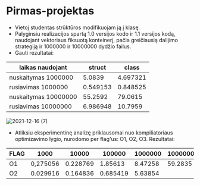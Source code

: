 # Pirmas-projektas
* Vietoj studentas strūktūros modifikuojam ją į klasę.
* Palyginsiu realizacijos spartą 1.0 versijos kodo ir 1.1 versijos kodą, naudojant vektoriaus fiksuotą konteinerį, pačia greičiausią dalijimo strategiją ir 1000000 ir 10000000 dydžio failus.
* Gauti rezultatai:

| laikas naudojant    | struct        | class        |
| -------------       | ------------- |--------------|
| nuskaitymas 1000000 | 5.0839        | 4.697321     |
| rusiavimas 1000000  | 0.549153      | 0.848525     |
| nuskaitymas 10000000| 55.2592       | 79.0615      |
| rusiavimas 10000000 | 6.986948      | 10.7959      |

![2021-12-16 (7)](https://user-images.githubusercontent.com/90273563/146445333-f048bbbf-db54-48f0-80b5-ec9c30b1f9a1.png)

* Atliksiu eksperimentinę analizę priklausomai nuo kompiliatoriaus optimizavimo lygio, nurodomo per flag'us: O1, O2, O3. Rezultatai:

| FLAG  | 1000       | 10000    | 100000   | 1000000  |10000000|   
|-------|------------|----------|----------|----------|--------| 
| O1    | 0,275056   | 0.228769 | 1.85613  | 8.47258  | 59.2835|
| O2    | 0.029916   | 0.164836 | 0.685419 | 5.63854  |        |
